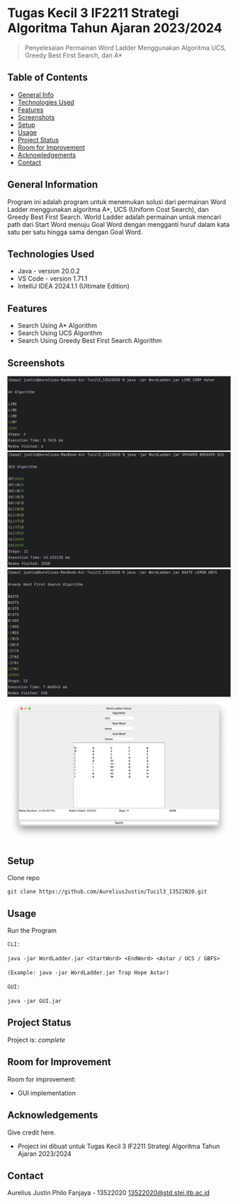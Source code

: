 # Tugas Kecil 3 IF2211 Strategi Algoritma Tahun Ajaran 2023/2024
> Penyelesaian Permainan Word Ladder Menggunakan Algoritma UCS, Greedy Best First Search, dan A*

## Table of Contents
* [General Info](#general-information)
* [Technologies Used](#technologies-used)
* [Features](#features)
* [Screenshots](#screenshots)
* [Setup](#setup)
* [Usage](#usage)
* [Project Status](#project-status)
* [Room for Improvement](#room-for-improvement)
* [Acknowledgements](#acknowledgements)
* [Contact](#contact)


## General Information
Program ini adalah program untuk menemukan solusi dari permainan Word Ladder menggunakan algoritma A*, UCS (Uniform Cost Search), dan Greedy Best First Search. World Ladder adalah permainan untuk mencari path dari Start Word menuju Goal Word dengan mengganti huruf dalam kata satu per satu hingga sama dengan Goal Word.


## Technologies Used
- Java - version 20.0.2
- VS Code - version 1.71.1
- IntelliJ IDEA 2024.1.1 (Ultimate Edition)


## Features
- Search Using A* Algorithm
- Search Using UCS Algorithm
- Search Using Greedy Best First Search Algorithm


## Screenshots
![Example screenshot](./test/TC1%20A*.png)
![Example screenshot](./test/TC4%20UCS.png)
![Example screenshot](./test/TC6%20GBFS.png)
![Example screenshot](./test/GUI%20TC.png)


## Setup
Clone repo

```
git clone https://github.com/AureliusJustin/Tucil3_13522020.git
```




## Usage
Run the Program
```
CLI:

java -jar WordLadder.jar <StartWord> <EndWord> <Astar / UCS / GBFS>

(Example: java -jar WordLadder.jar Trap Hope Astar)

GUI:

java -jar GUI.jar
```


## Project Status
Project is: _complete_


## Room for Improvement

Room for improvement:
- GUI implementation


## Acknowledgements
Give credit here.
- Project ini dibuat untuk Tugas Kecil 3 IF2211 Strategi Algoritma Tahun Ajaran 2023/2024


## Contact
Aurelius Justin Philo Fanjaya - 13522020
13522020@std.stei.itb.ac.id